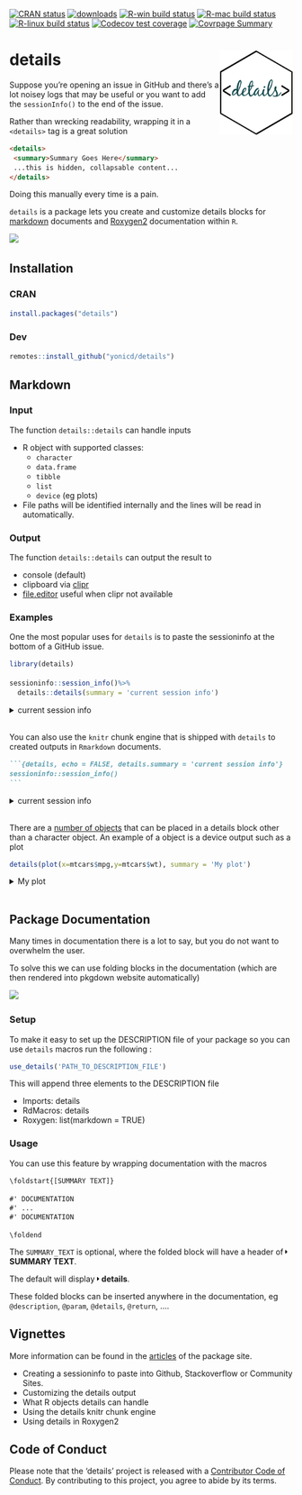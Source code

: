 
<!-- README.md is generated from README.Rmd. Please edit that file -->

<!-- badges: start -->

[![CRAN
status](https://www.r-pkg.org/badges/version/details)](https://CRAN.R-project.org/package=details)
[![downloads](http://cranlogs.r-pkg.org/badges/details)](https://CRAN.R-project.org/package=details)
[![R-win build
status](https://github.com/yonicd/details/workflows/R-win/badge.svg)](https://github.com/yonicd/details)
[![R-mac build
status](https://github.com/yonicd/details/workflows/R-mac/badge.svg)](https://github.com/yonicd/details)
[![R-linux build
status](https://github.com/yonicd/details/workflows/R-linux/badge.svg)](https://github.com/yonicd/details)
[![Codecov test
coverage](https://codecov.io/gh/yonicd/details/branch/master/graph/badge.svg)](https://codecov.io/gh/yonicd/details?branch=master)
[![Covrpage
Summary](https://img.shields.io/badge/covrpage-Last_Build_2020_01_11-yellowgreen.svg)](http://tinyurl.com/yyodcwc7)
<!-- badges: end -->

# details <img src="man/figures/logo.png" align="right" class="logo" style="height:150px;"/>

Suppose you’re opening an issue in GitHub and there’s a lot noisey logs
that may be useful or you want to add the `sessionInfo()` to the end of
the issue.

Rather than wrecking readability, wrapping it in a `<details>` tag is a
great solution

``` md
<details>
 <summary>Summary Goes Here</summary>
 ...this is hidden, collapsable content...
</details>
```

Doing this manually every time is a pain.

`details` is a package lets you create and customize details blocks for
[markdown](#markdown) documents and [Roxygen2](#package-documentation)
documentation within `R`.

![](https://github.com/yonicd/details/raw/media/input/details.gif)

## Installation

### CRAN

``` r
install.packages("details")
```

### Dev

``` r
remotes::install_github("yonicd/details")
```

## Markdown

### Input

The function `details::details` can handle inputs

  - R object with supported classes:
      - `character`
      - `data.frame`
      - `tibble`
      - `list`
      - `device` (eg plots)
  - File paths will be identified internally and the lines will be read
    in automatically.

### Output

The function `details::details` can output the result to

  - console (default)
  - clipboard via
    [clipr](https://github.com/mdlincoln/clipr)
  - [file.editor](https://stat.ethz.ch/R-manual/R-devel/library/utils/html/file.edit.html)
    useful when clipr not available

### Examples

One the most popular uses for `details` is to paste the sessioninfo at
the bottom of a GitHub issue.

``` r
library(details)

sessioninfo::session_info()%>%
  details::details(summary = 'current session info')
```

<details closed>

<summary> <span title="Click to Expand"> current session info </span>
</summary>

``` r

─ Session info ──────────────────────────────────────────────────────────
 setting  value                       
 version  R version 3.6.1 (2019-07-05)
 os       macOS Mojave 10.14.5        
 system   x86_64, darwin15.6.0        
 ui       X11                         
 language (EN)                        
 collate  en_US.UTF-8                 
 ctype    en_US.UTF-8                 
 tz       America/New_York            
 date     2020-01-12                  

─ Packages ──────────────────────────────────────────────────────────────
 package     * version    date       lib source                         
 assertthat    0.2.1      2019-03-21 [1] CRAN (R 3.6.0)                 
 backports     1.1.5      2019-10-02 [1] CRAN (R 3.6.0)                 
 cli           2.0.0      2019-12-09 [1] CRAN (R 3.6.0)                 
 clipr         0.7.0      2019-07-23 [1] CRAN (R 3.6.0)                 
 crayon        1.3.4      2017-09-16 [1] CRAN (R 3.6.0)                 
 desc          1.2.0      2019-12-01 [1] Github (r-lib/desc@61205f6)    
 details     * 0.2.1      2020-01-12 [1] local                          
 digest        0.6.23     2019-11-23 [1] CRAN (R 3.6.0)                 
 evaluate      0.14       2019-05-28 [1] CRAN (R 3.6.0)                 
 fansi         0.4.0      2018-10-05 [1] CRAN (R 3.6.0)                 
 glue          1.3.1.9000 2020-01-07 [1] Github (tidyverse/glue@b9ffe6c)
 htmltools     0.4.0      2019-10-04 [1] CRAN (R 3.6.0)                 
 httr          1.4.1      2019-08-05 [1] CRAN (R 3.6.0)                 
 knitr         1.25       2019-09-18 [1] CRAN (R 3.6.0)                 
 magrittr      1.5        2014-11-22 [1] CRAN (R 3.6.0)                 
 png           0.1-7      2013-12-03 [1] CRAN (R 3.6.0)                 
 R6            2.4.1      2019-11-12 [1] CRAN (R 3.6.0)                 
 Rcpp          1.0.3      2019-11-08 [1] CRAN (R 3.6.1)                 
 rlang         0.4.2      2019-11-23 [1] CRAN (R 3.6.0)                 
 rmarkdown     2.0        2019-12-12 [1] CRAN (R 3.6.0)                 
 rprojroot     1.3-2      2018-01-03 [1] CRAN (R 3.6.0)                 
 sessioninfo   1.1.1      2018-11-05 [1] CRAN (R 3.6.0)                 
 stringi       1.4.3      2019-03-12 [1] CRAN (R 3.6.0)                 
 stringr       1.4.0      2019-02-10 [1] CRAN (R 3.6.0)                 
 withr         2.1.2      2018-03-15 [1] CRAN (R 3.6.0)                 
 xfun          0.10       2019-10-01 [1] CRAN (R 3.6.0)                 
 xml2          1.2.2      2019-08-09 [1] CRAN (R 3.6.0)                 
 yaml          2.2.0      2018-07-25 [1] CRAN (R 3.6.0)                 

[1] /Library/Frameworks/R.framework/Versions/3.6/Resources/library
```

</details>

<br>

You can also use the `knitr` chunk engine that is shipped with `details`
to created outputs in `Rmarkdown` documents.

```` markdown
```{details, echo = FALSE, details.summary = 'current session info'}
sessioninfo::session_info()
```
````

<details closed>

<summary> <span title="Click to Open"> current session info </span>
</summary>

``` r

─ Session info ──────────────────────────────────────────────────────────
 setting  value                       
 version  R version 3.6.1 (2019-07-05)
 os       macOS Mojave 10.14.5        
 system   x86_64, darwin15.6.0        
 ui       X11                         
 language (EN)                        
 collate  en_US.UTF-8                 
 ctype    en_US.UTF-8                 
 tz       America/New_York            
 date     2020-01-12                  

─ Packages ──────────────────────────────────────────────────────────────
 package     * version    date       lib source                         
 assertthat    0.2.1      2019-03-21 [1] CRAN (R 3.6.0)                 
 backports     1.1.5      2019-10-02 [1] CRAN (R 3.6.0)                 
 cli           2.0.0      2019-12-09 [1] CRAN (R 3.6.0)                 
 clipr         0.7.0      2019-07-23 [1] CRAN (R 3.6.0)                 
 crayon        1.3.4      2017-09-16 [1] CRAN (R 3.6.0)                 
 desc          1.2.0      2019-12-01 [1] Github (r-lib/desc@61205f6)    
 details     * 0.2.1      2020-01-12 [1] local                          
 digest        0.6.23     2019-11-23 [1] CRAN (R 3.6.0)                 
 evaluate      0.14       2019-05-28 [1] CRAN (R 3.6.0)                 
 fansi         0.4.0      2018-10-05 [1] CRAN (R 3.6.0)                 
 glue          1.3.1.9000 2020-01-07 [1] Github (tidyverse/glue@b9ffe6c)
 htmltools     0.4.0      2019-10-04 [1] CRAN (R 3.6.0)                 
 httr          1.4.1      2019-08-05 [1] CRAN (R 3.6.0)                 
 knitr         1.25       2019-09-18 [1] CRAN (R 3.6.0)                 
 magrittr      1.5        2014-11-22 [1] CRAN (R 3.6.0)                 
 png           0.1-7      2013-12-03 [1] CRAN (R 3.6.0)                 
 R6            2.4.1      2019-11-12 [1] CRAN (R 3.6.0)                 
 Rcpp          1.0.3      2019-11-08 [1] CRAN (R 3.6.1)                 
 rlang         0.4.2      2019-11-23 [1] CRAN (R 3.6.0)                 
 rmarkdown     2.0        2019-12-12 [1] CRAN (R 3.6.0)                 
 rprojroot     1.3-2      2018-01-03 [1] CRAN (R 3.6.0)                 
 sessioninfo   1.1.1      2018-11-05 [1] CRAN (R 3.6.0)                 
 stringi       1.4.3      2019-03-12 [1] CRAN (R 3.6.0)                 
 stringr       1.4.0      2019-02-10 [1] CRAN (R 3.6.0)                 
 withr         2.1.2      2018-03-15 [1] CRAN (R 3.6.0)                 
 xfun          0.10       2019-10-01 [1] CRAN (R 3.6.0)                 
 xml2          1.2.2      2019-08-09 [1] CRAN (R 3.6.0)                 
 yaml          2.2.0      2018-07-25 [1] CRAN (R 3.6.0)                 

[1] /Library/Frameworks/R.framework/Versions/3.6/Resources/library
```

</details>

<br>

There are a [number of
objects](https://yonicd.github.io/details/articles/objects.html) that
can be placed in a details block other than a character object. An
example of a object is a device output such as a plot

``` r
details(plot(x=mtcars$mpg,y=mtcars$wt), summary = 'My plot')
```

<details closed>

<summary> <span title="Click to Expand"> My plot </span> </summary>

![](https://i.imgur.com/QUmWvK3.png)

</details>

<br>

## Package Documentation

Many times in documentation there is a lot to say, but you do not want
to overwhelm the user.

To solve this we can use folding blocks in the documentation (which are
then rendered into pkgdown website automatically)

![](https://github.com/yonicd/details/raw/media/input/folding.gif)

### Setup

To make it easy to set up the DESCRIPTION file of your package so you
can use `details` macros run the following :

``` r
use_details('PATH_TO_DESCRIPTION_FILE')
```

This will append three elements to the DESCRIPTION file

  - Imports: details
  - RdMacros: details
  - Roxygen: list(markdown = TRUE)

### Usage

You can use this feature by wrapping documentation with the macros

    \foldstart{[SUMMARY TEXT]}
    
    #' DOCUMENTATION
    #' ...
    #' DOCUMENTATION
    
    \foldend

The `SUMMARY_TEXT` is optional, where the folded block will have a
header of
<svg style="height:0.8em;top:.04em;position:relative;" viewBox="0 0 192 512"><path d="M0 384.662V127.338c0-17.818 21.543-26.741 34.142-14.142l128.662 128.662c7.81 7.81 7.81 20.474 0 28.284L34.142 398.804C21.543 411.404 0 402.48 0 384.662z"/></svg>
**SUMMARY TEXT**.

The default will display
<svg style="height:0.8em;top:.04em;position:relative;" viewBox="0 0 192 512"><path d="M0 384.662V127.338c0-17.818 21.543-26.741 34.142-14.142l128.662 128.662c7.81 7.81 7.81 20.474 0 28.284L34.142 398.804C21.543 411.404 0 402.48 0 384.662z"/></svg>
**details**.

These folded blocks can be inserted anywhere in the documentation, eg
`@description`, `@param`, `@details`, `@return`, ….

## Vignettes

More information can be found in the
[articles](https://yonicd.github.io/details/) of the package site.

  - Creating a sessioninfo to paste into Github, Stackoverflow or
    Community Sites.
  - Customizing the details output
  - What R objects details can handle
  - Using the details knitr chunk engine
  - Using details in Roxygen2

## Code of Conduct

Please note that the ‘details’ project is released with a [Contributor
Code of
Conduct](https://github.com/yonicd/details/blob/master/CODE_OF_CONDUCT.md).
By contributing to this project, you agree to abide by its terms.
